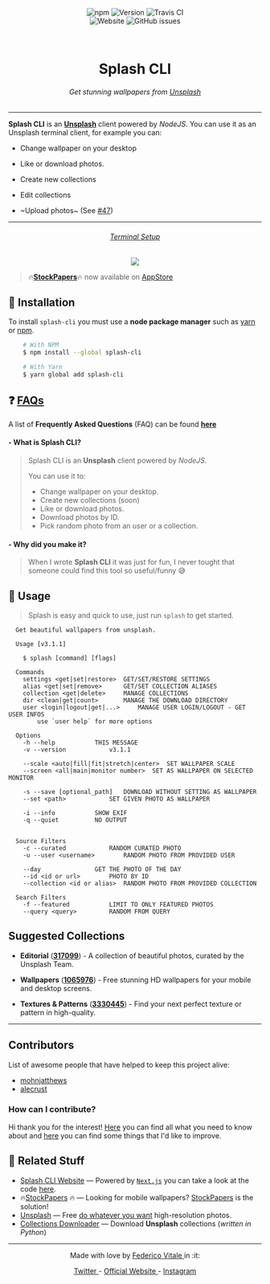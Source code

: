 <p align="center">
  <!-- <img src="https://img.shields.io/npm/dt/splash-cli.svg?style=for-the-badge" alt="Downloads" /> -->
  <img alt="npm" src="https://img.shields.io/npm/dm/splash-cli.svg?style=for-the-badge">
  <img src="https://img.shields.io/github/package-json/v/splash-cli/splash-cli.svg?style=for-the-badge" alt="Version" />
  <img src="https://img.shields.io/travis/splash-cli/splash-cli/master.svg?style=for-the-badge" alt="Travis CI" />
	<br />
  <img alt="Website" src="https://img.shields.io/website/https/splash-cli.app.svg?down_color=red&style=for-the-badge">
  <img alt="GitHub issues" src="https://img.shields.io/github/issues/splash-cli/splash-cli.svg?style=for-the-badge">
</p>
<br>

<h1 align="center"> Splash CLI </h1>
<h6 align="center">Get stunning wallpapers from <a href="https://unsplash.com">Unsplash</a> </h6>
<hr />

**Splash CLI** is an [**Unsplash**][uwebsite] client powered by _NodeJS_.
You can use it as an Unsplash terminal client, for example you can:

- Change wallpaper on your desktop
- Like or download photos.
- Create new collections
- Edit collections

- ~Upload photos~ (See [#47](https://github.com/splash-cli/splash-cli/issues/47))

---

<h6 align="center"> <a href="https://github.com/rawnly/dot-files">Terminal Setup</a> </h6>
<p align="center">
	<a href="https://splash-cli.now.sh" title="Splash CLI">
		<img src="https://user-images.githubusercontent.com/16429579/46895514-07154800-ce79-11e8-9e1c-0df66a38a915.gif" />
	</a>
</p>

> 🔥[**StockPapers**][stockpapers]🔥 now available on [AppStore][stockpapers]

<!-- > Get beautiful wallpapers from [**Unsplash**][uwebsite] -->

## :floppy_disk: Installation

To install `splash-cli` you must use a **node package manager** such as [yarn](https://yarnpkg.com) or [npm](https://npmjs.com).

```bash
	# With NPM
	$ npm install --global splash-cli

	# With Yarn
	$ yarn global add splash-cli
```

## ❓ [FAQs](/documentation/FAQ.md)

A list of **Frequently Asked Questions** (FAQ) can be found [**here**](https://github.com/splash-cli/splash-cli/issues?utf8=✓&q=is%3Aissue+label%3A%22%3Aquestion%3A++FAQ%22+)

#### - What is **Splash CLI**?

> Splash CLI is an **Unsplash** client powered by _NodeJS_.
>
> You can use it to:
>
> - Change wallpaper on your desktop.
> - Create new collections (soon)
> - Like or download photos.
> - Download photos by ID.
> - Pick random photo from an user or a collection.

#### - Why did you make it?

> When I wrote **Splash CLI** it was just for fun, I never tought that someone could find this tool so useful/funny 😅

## :paw_prints: Usage

> Splash is easy and quick to use, just run `splash` to get started.

```
  Get beautiful wallpapers from unsplash.

  Usage [v3.1.1]

  	$ splash [command] [flags]

  Commands
  	settings <get|set|restore>	GET/SET/RESTORE SETTINGS
  	alias <get|set|remove>		GET/SET COLLECTION ALIASES
  	collection <get|delete>		MANAGE COLLECTIONS
  	dir <clean|get|count>		MANAGE THE DOWNLOAD DIRECTORY
  	user <login|logout|get|...> 	MANAGE USER LOGIN/LOGOUT - GET USER INFOS
  		use `user help` for more options

  Options
  	-h --help			THIS MESSAGE
  	-v --version			v3.1.1

  	--scale <auto|fill|fit|stretch|center>  SET WALLPAPER SCALE
  	--screen <all|main|monitor number>	SET AS WALLPAPER ON SELECTED MONITOR

  	-s --save [optional_path] 	DOWNLOAD WITHOUT SETTING AS WALLPAPER
  	--set <path> 			SET GIVEN PHOTO AS WALLPAPER

  	-i --info			SHOW EXIF
  	-q --quiet			NO OUTPUT


  Source Filters
  	-c --curated			RANDOM CURATED PHOTO
  	-u --user <username>		RANDOM PHOTO FROM PROVIDED USER

  	--day				GET THE PHOTO OF THE DAY
  	--id <id or url>		PHOTO BY ID
  	--collection <id or alias>	RANDOM PHOTO FROM PROVIDED COLLECTION

  Search Filters
  	-f --featured			LIMIT TO ONLY FEATURED PHOTOS
  	--query <query>			RANDOM FROM QUERY
```

## Suggested Collections

- **Editorial** ([**317099**](https://unsplash.com/collections/317099/unsplash-editorial)) - A collection of beautiful photos, curated by the Unsplash Team.

- **Wallpapers** ([**1065976**](https://unsplash.com/collections/1065976/wallpapers)) - Free stunning HD wallpapers for your mobile and desktop screens.

- **Textures & Patterns** ([**3330445**](https://unsplash.com/collections/3330445/textures-patterns)) - Find your next perfect texture or pattern in high-quality.

---

## Contributors

List of awesome people that have helped to keep this project alive:

- [mohnjatthews](http://github.com/mohnjatthews)
- [alecrust](http://github.com/alecrust)

### How can I contribute?

Hi thank you for the interest! [Here](/.github/CONTRIBUTING.md) you can find all what you need to know about and [here](/documentation/ROADMAP.md) you can find some things that I'd like to improve.

## :space_invader: Related Stuff

- [Splash CLI Website](https://splash-cli.app) &mdash; Powered by [`Next.js`](https://nextjs.org) you can take a look at the code [here](https://github.com/splash-cli/splash-cli-website/).
- 🔥[StockPapers][stockpapers] 🔥 &mdash; Looking for mobile wallpapers? [StockPapers][stockpapers] is the solution!
- [Unsplash](https://unsplash.com/) &mdash; Free [do whatever you want](https://unsplash.com/license) high-resolution photos.
- [Collections Downloader](https://github.com/Rawnly/collection-downloader-py) &mdash; Download **Unsplash** collections (_written in Python_)

---

<p align="center">
	Made with love by <a href="https://federicovitale.me"> Federico Vitale </a> in :it:
</p>

<p align="center">
	<a href="https://twitter.com/rawnlydev"> Twitter </a>
	-
	<a href="https://splash-cli.now.sh"> Official Website </a>
	-
	<a href="https://instagram.com/fede.vitale"> Instagram </a>
</p>

[uwebsite]: https://unsplash.com
[desk]: https://github.com/rawnly/splashdesktop
[oh-my-zsh]: https://github.com/robbyrussell/oh-my-zsh
[hyper]: https://github.com/zeit/hyper
[old-branch]: https://github.com/rawnly/splash-cli/tree/node%3C%3D7
[sample]: https://i.imgur.com/o0eXz6F.gif
[help]: https://user-images.githubusercontent.com/16429579/33238956-68de7c6a-d298-11e7-841d-2da1c624fce8.png
[stockpapers]: https://itunes.apple.com/us/app/stock-papers/id1443861313
